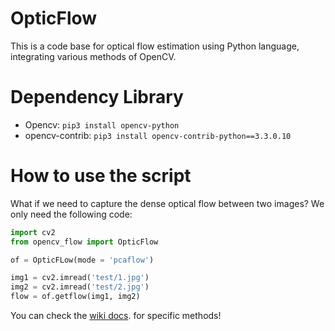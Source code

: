 # OpticFlow
This is a code base for optical flow estimation using Python language, integrating various methods of OpenCV.
# Dependency Library

- Opencv: ```pip3 install opencv-python```
- opencv-contrib: ```pip3 install opencv-contrib-python==3.3.0.10```

# How to use the script

What if we need to capture the dense optical flow between two images? We only need the following code:

```python
import cv2
from opencv_flow import OpticFlow

of = OpticFLow(mode = 'pcaflow')

img1 = cv2.imread('test/1.jpg')
img2 = cv2.imread('test/2.jpg')
flow = of.getflow(img1, img2)
```

You can check the [wiki docs](https://github.com/gongpx20069/OpticFlow/wiki/Quick-start).  for specific methods!
